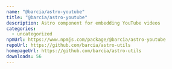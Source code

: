 ```yaml
---
name: "@barcia/astro-youtube"
title: "@barcia/astro-youtube"
description: Astro component for embedding YouTube videos
categories:
  - uncategorized
npmUrl: https://www.npmjs.com/package/@barcia/astro-youtube
repoUrl: https://github.com/barcia/astro-utils
homepageUrl: https://github.com/barcia/astro-utils
downloads: 56
---
```

